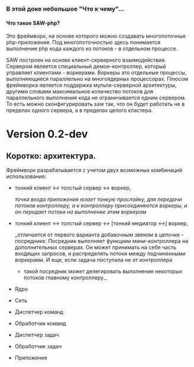 ### В этой доке небольшое "Что к чему"...

#### Что такое SAW-php?

Это фреймворк, на основе которого можно создавать многопоточные php-приложения.
Под многопоточностью здесь понимается выполнение php кода каждого из потоков - 
в отдельном процессе.

SAW построен на основе клиент-серверного взаимодействия. Сервером является 
специальный демон-контроллер, который управляет клиентами - воркерами. Воркеры
это отдельные процессы, выполняющиеся параллельно на многоядерных процессорах.
Плюсом фреймворка является поддержка мульти-серверной архитектуры, другими 
словами максимальное количество потоков для параллельного выполнения кода не 
ограничивается одним сервером. То есть можно сконфигурировать saw так, что 
он будет работать не в пределах одного сервера, а в пределах целого кластера. 

# Version 0.2-dev

## Коротко: архитектура.

Фреймворк разрабатывается с учетом двух возможных комбинаций использования:
* тонкий клиент <-> толстый сервер <-> воркер,

    _точка входа приложения юзает тонкую прослойку, для передачи
    потоков контроллеру, а к контроллеру присоединяются воркеры, и он передает 
    потоки на выполнение этим воркерам_
* тонкий клиент <-> толстый сервер <-> [тонкий медиатор <->] воркер,

    _отличается от первого варианта добавочным звеном в цепочке - посреднике.
    Посредник выполняет функциии мини-контроллера на дополнительных серверах.
    Он может принимать на себя часть входящих запросов, и распределять потоки
    между подчиненными воркерами. И еще, если задача поступила не от контроллера
    - такой посредник может делегировать выполнение некоторых потоков главному
    контроллеру._
    
* Ядро
* Сеть
* Диспетчер команд
* Обработчик команд
* Диспетчер задач
* Обработчик задач
* Приложение
